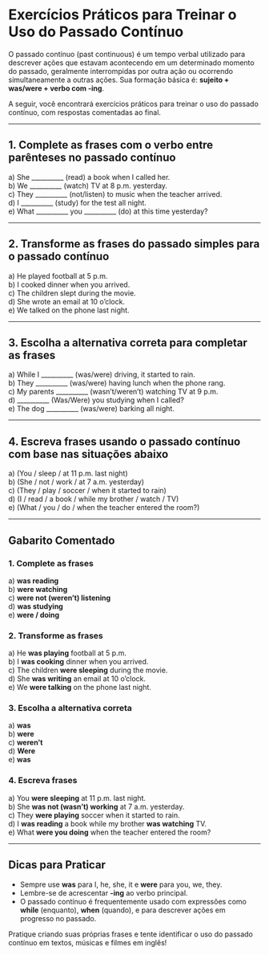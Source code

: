 
# Exercícios Práticos para Treinar o Uso do Passado Contínuo

O passado contínuo (past continuous) é um tempo verbal utilizado para descrever ações que estavam acontecendo em um determinado momento do passado, geralmente interrompidas por outra ação ou ocorrendo simultaneamente a outras ações. Sua formação básica é: **sujeito + was/were + verbo com -ing**.

A seguir, você encontrará exercícios práticos para treinar o uso do passado contínuo, com respostas comentadas ao final.

---

## 1. Complete as frases com o verbo entre parênteses no passado contínuo

a) She __________ (read) a book when I called her.  
b) We __________ (watch) TV at 8 p.m. yesterday.  
c) They __________ (not/listen) to music when the teacher arrived.  
d) I __________ (study) for the test all night.  
e) What __________ you __________ (do) at this time yesterday?

---

## 2. Transforme as frases do passado simples para o passado contínuo

a) He played football at 5 p.m.  
b) I cooked dinner when you arrived.  
c) The children slept during the movie.  
d) She wrote an email at 10 o’clock.  
e) We talked on the phone last night.

---

## 3. Escolha a alternativa correta para completar as frases

a) While I __________ (was/were) driving, it started to rain.  
b) They __________ (was/were) having lunch when the phone rang.  
c) My parents __________ (wasn’t/weren’t) watching TV at 9 p.m.  
d) __________ (Was/Were) you studying when I called?  
e) The dog __________ (was/were) barking all night.

---

## 4. Escreva frases usando o passado contínuo com base nas situações abaixo

a) (You / sleep / at 11 p.m. last night)  
b) (She / not / work / at 7 a.m. yesterday)  
c) (They / play / soccer / when it started to rain)  
d) (I / read / a book / while my brother / watch / TV)  
e) (What / you / do / when the teacher entered the room?)

---

## Gabarito Comentado

### 1. Complete as frases

a) **was reading**  
b) **were watching**  
c) **were not (weren’t) listening**  
d) **was studying**  
e) **were / doing**

### 2. Transforme as frases

a) He **was playing** football at 5 p.m.  
b) I **was cooking** dinner when you arrived.  
c) The children **were sleeping** during the movie.  
d) She **was writing** an email at 10 o’clock.  
e) We **were talking** on the phone last night.

### 3. Escolha a alternativa correta

a) **was**  
b) **were**  
c) **weren’t**  
d) **Were**  
e) **was**

### 4. Escreva frases

a) You **were sleeping** at 11 p.m. last night.  
b) She **was not (wasn’t) working** at 7 a.m. yesterday.  
c) They **were playing** soccer when it started to rain.  
d) I **was reading** a book while my brother **was watching** TV.  
e) What **were you doing** when the teacher entered the room?

---

## Dicas para Praticar

- Sempre use **was** para I, he, she, it e **were** para you, we, they.
- Lembre-se de acrescentar **-ing** ao verbo principal.
- O passado contínuo é frequentemente usado com expressões como **while** (enquanto), **when** (quando), e para descrever ações em progresso no passado.

Pratique criando suas próprias frases e tente identificar o uso do passado contínuo em textos, músicas e filmes em inglês!
```
